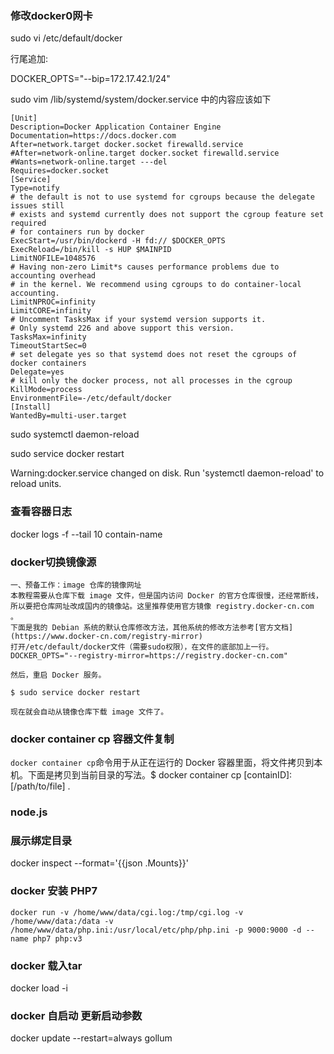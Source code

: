 ### 修改docker0网卡

sudo vi /etc/default/docker

行尾追加:

DOCKER_OPTS="--bip=172.17.42.1/24"

sudo vim /lib/systemd/system/docker.service  中的内容应该如下

```
[Unit]
Description=Docker Application Container Engine
Documentation=https://docs.docker.com
After=network.target docker.socket firewalld.service
#After=network-online.target docker.socket firewalld.service
#Wants=network-online.target ---del
Requires=docker.socket
[Service]
Type=notify
# the default is not to use systemd for cgroups because the delegate issues still
# exists and systemd currently does not support the cgroup feature set required
# for containers run by docker
ExecStart=/usr/bin/dockerd -H fd:// $DOCKER_OPTS
ExecReload=/bin/kill -s HUP $MAINPID
LimitNOFILE=1048576
# Having non-zero Limit*s causes performance problems due to accounting overhead
# in the kernel. We recommend using cgroups to do container-local accounting.
LimitNPROC=infinity
LimitCORE=infinity
# Uncomment TasksMax if your systemd version supports it.
# Only systemd 226 and above support this version.
TasksMax=infinity
TimeoutStartSec=0
# set delegate yes so that systemd does not reset the cgroups of docker containers
Delegate=yes
# kill only the docker process, not all processes in the cgroup
KillMode=process
EnvironmentFile=-/etc/default/docker
[Install]
WantedBy=multi-user.target

```

sudo systemctl daemon-reload

sudo service docker restart

Warning:docker.service changed on disk. Run 'systemctl daemon-reload' to reload units.


### 查看容器日志

docker logs  -f --tail 10 contain-name 



### docker切换镜像源

```
一、预备工作：image 仓库的镜像网址
本教程需要从仓库下载 image 文件，但是国内访问 Docker 的官方仓库很慢，还经常断线，所以要把仓库网址改成国内的镜像站。这里推荐使用官方镜像 registry.docker-cn.com 。
下面是我的 Debian 系统的默认仓库修改方法，其他系统的修改方法参考[官方文档](https://www.docker-cn.com/registry-mirror)
打开/etc/default/docker文件（需要sudo权限），在文件的底部加上一行。DOCKER_OPTS="--registry-mirror=https://registry.docker-cn.com"

然后，重启 Docker 服务。

$ sudo service docker restart

现在就会自动从镜像仓库下载 image 文件了。
```


### docker container cp 容器文件复制

`docker container cp`命令用于从正在运行的 Docker 容器里面，将文件拷贝到本机。下面是拷贝到当前目录的写法。$ docker container cp [containID]:[/path/to/file] .





### node.js



### 展示绑定目录

docker inspect --format='{{json .Mounts}}'


### docker 安装 PHP7
`docker run -v /home/www/data/cgi.log:/tmp/cgi.log -v /home/www/data:/data -v  /home/www/data/php.ini:/usr/local/etc/php/php.ini -p 9000:9000 -d --name php7 php:v3`

### docker 载入tar

docker load -i

### docker 自启动 更新启动参数
 docker update --restart=always gollum
